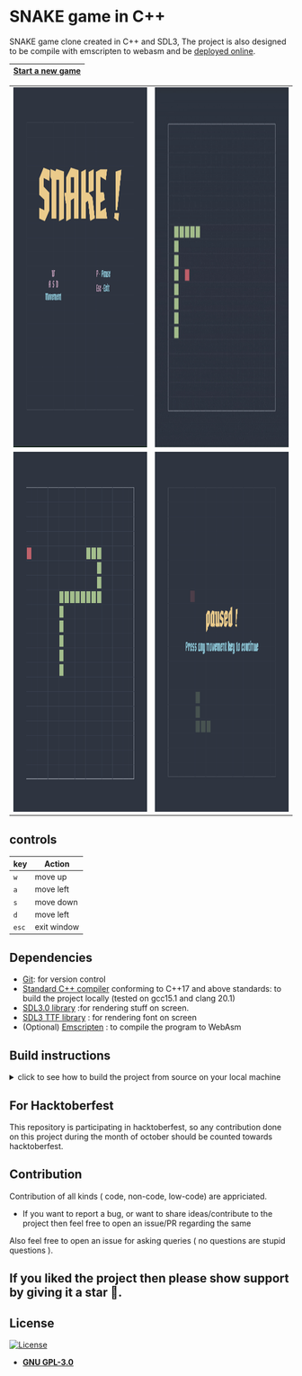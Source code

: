 # SNAKE game in C++
SNAKE game clone created in C++ and SDL3, The project is also designed to be compile with emscripten to webasm and be [deployed online](https://arsenic-atg.github.io/Snake/).

| [Start a new game](https://arsenic-atg.github.io/Snake/) |
| --------------------------------------- |


<table>
  <tr>
    <td> <img src="./doc_assets/title.png"  alt="1" width = 400px height = 640px ></td>
    <td><img src="./doc_assets/rec.gif" alt="2" width = 400px height = 640px></td>
   </tr> 
   <tr>
      <td><img src="./doc_assets/gameplay.png" alt="3" width = 400px height = 640px></td>
      <td><img src="./doc_assets/paused_screen.png" alt="4" width = 400px height = 640px>
  </td>
  </tr>
</table>

## controls

| key                | Action                   |
|--------------------|--------------------------|
| `w`                | move up                  |
| `a`                | move left                |
| `s`                | move down                |
| `d`                | move left                |
| `esc`              | exit window              |

## Dependencies

- [Git](https://git-scm.com): for version control
- [Standard C++ compiler](https://en.wikipedia.org/wiki/List_of_compilers#cite_ref-15) conforming to C++17 and above standards: to build the project locally (tested on gcc15.1 and clang 20.1)
- [SDL3.0 library](https://github.com/libsdl-org/SDL/blob/main/INSTALL.md) :for rendering stuff on screen.
- [SDL3 TTF library](https://github.com/libsdl-org/SDL_ttf/blob/main/INSTALL.md) : for rendering font on screen
- (Optional) [Emscripten](https://emscripten.org) : to compile the program to WebAsm

## Build instructions

<details><summary>click to see how to build the project from source on your local machine </summary>
<br>
  
( This section or README.md is still under construction, you may help in improving this by opening a PR/issue regarding the same )

perform the following steps to build the project on your native machine :

1. Clone/download the repository

2. Navigate to `src` subdirectory of repository

3. Now compile the program  (depending on whether you want to build the online deployable version or native build, follow one of the following steps )

   **caveat:** currently the repository doesn't have a build system/script to automate the build process, so sadly for now, manual build is the only way to get the project running on the system (If you are interested in setting up one for the project then feel free to open an issue discussing the same)

    3.1. **Native build using native C++ compiler** :

    - Just use your native C++ compiler to build and executable from all the source files (order in which they should be provided to the command should not matter in most cases )
    - Make sure to link `SDL3` and `SDL3_ttf` library properly. ( please feel free to open an issue in case you face any problem )

    ```shell
     $ g++ main.cpp snake.cpp -lSDL3 -lSDL3_ttf -o snake
    ```

    - run the built executable.

    ```shell
     $ ./snake
    ```
    
    3.2. **Online deployable WebAsm build using emscripten** :

    To build the online deployable version of the game, we would be using `emscripten` to compile the program to webasm. 
    
    - Most of the build command would be exactly the same except we would be using `em++` insetad of `g++`
    - the assets that the game needs are all present in [`./src/assets/`](./src/assets/) directory, so we are gonna tell emscripten to load these assets before executing the program on webpage ( using `--preload-file` option )
    - NOTE: do note that emscripten (at the time of writting this documentation) doesn't have a complete port for SDL3_ttf so you would have to manually link the libary ( by providing proper path of the header and library using `-I` and `-L` options respectively )

    ``` shell
    $ em++ main.cpp snake.cpp -I<path to SDL3_ttf/SDL3_ttf.h> -L<path to SDL3_ttf.a> -lSDL3 -lSDL3_ttf -o index.js --preload-file=assets/
    ```
    emscripten compiler driver (`em++`) workes in almost same way as that of gcc, so in most cases all you might need is to just replace `g++` with `em++` when passing build command

    - The build files should be in the same folder (change `index.html` to the path you want the output build files to be placed )
    - You can simply use `emrun .` to run the HTML pages via a locally launched web server. ( or alternatively you can use your own webserver of your liking )

    ``` shell
    $ emrun index.html
    ```

    FWIW: you may also like to visit [emscripten documentation](https://emscripten.org/docs/compiling/Building-Projects.html#building-projects) regarding more info about building a project with emscripten if you are interesting to know more about the same.

    
These instructions are meant to be understood by developers/users of every level, so if you are unable to understand anything or face any difficulty in building the project then make sure to complaint about the same by opening an issue or in discuss section.

</details>

## For Hacktoberfest

This repository is participating in hacktoberfest, so any contribution done on this project during the month of october should be counted towards hacktoberfest.

## Contribution

Contribution of all kinds ( code, non-code, low-code) are appriciated. 

<!--- - If you are looking to contribute to the project then make sure to read [contribution guidelines](./CONTRIBUTING.md) before making a new pull request. --->

- If you want to report a bug, or want to share ideas/contribute to the project then feel free to open an issue/PR regarding the same

Also feel free to open an issue for asking queries ( no questions are stupid questions ).

## **If you liked the project then please show support by giving it a star 🤩.**

## License

[![License](https://img.shields.io/:license-GPL3-blue.svg?style=flat-square)](https://www.gnu.org/licenses/gpl-3.0.en.html)

- **[GNU GPL-3.0](./LICENSE)**
